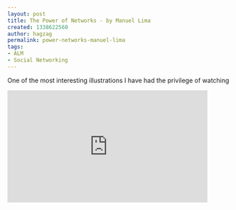 ```yaml
---
layout: post
title: The Power of Networks - by Manuel Lima
created: 1338622560
author: hagzag
permalink: power-networks-manuel-lima
tags:
- ALM
- Social Networking
---
```

<p>One of the most interesting illustrations I have had the privilege of watching</p>
<p><iframe width="450" height="253" src="http://www.youtube.com/embed/nJmGrNdJ5Gw" frameborder="0" allowfullscreen=""></iframe></p>
